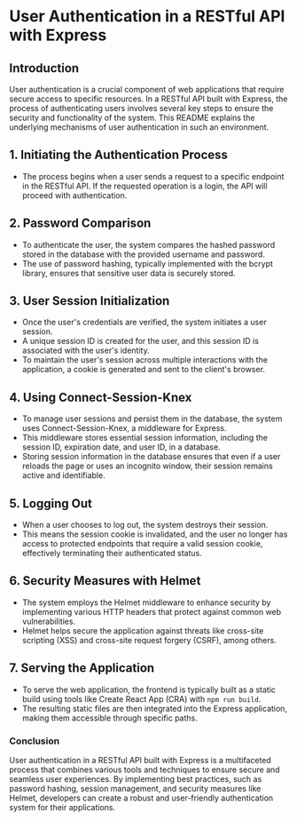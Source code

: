 # User Authentication in a RESTful API with Express

## Introduction
User authentication is a crucial component of web applications that require secure access to specific resources. In a RESTful API built with Express, the process of authenticating users involves several key steps to ensure the security and functionality of the system. This README explains the underlying mechanisms of user authentication in such an environment.

## 1. Initiating the Authentication Process
   - The process begins when a user sends a request to a specific endpoint in the RESTful API. If the requested operation is a login, the API will proceed with authentication.

## 2. Password Comparison
   - To authenticate the user, the system compares the hashed password stored in the database with the provided username and password.
   - The use of password hashing, typically implemented with the bcrypt library, ensures that sensitive user data is securely stored.

## 3. User Session Initialization
   - Once the user's credentials are verified, the system initiates a user session.
   - A unique session ID is created for the user, and this session ID is associated with the user's identity.
   - To maintain the user's session across multiple interactions with the application, a cookie is generated and sent to the client's browser.

## 4. Using Connect-Session-Knex
   - To manage user sessions and persist them in the database, the system uses Connect-Session-Knex, a middleware for Express.
   - This middleware stores essential session information, including the session ID, expiration date, and user ID, in a database.
   - Storing session information in the database ensures that even if a user reloads the page or uses an incognito window, their session remains active and identifiable.

## 5. Logging Out
   - When a user chooses to log out, the system destroys their session.
   - This means the session cookie is invalidated, and the user no longer has access to protected endpoints that require a valid session cookie, effectively terminating their authenticated status.

## 6. Security Measures with Helmet
   - The system employs the Helmet middleware to enhance security by implementing various HTTP headers that protect against common web vulnerabilities.
   - Helmet helps secure the application against threats like cross-site scripting (XSS) and cross-site request forgery (CSRF), among others.

## 7. Serving the Application
   - To serve the web application, the frontend is typically built as a static build using tools like Create React App (CRA) with `npm run build`.
   - The resulting static files are then integrated into the Express application, making them accessible through specific paths.

### Conclusion
User authentication in a RESTful API built with Express is a multifaceted process that combines various tools and techniques to ensure secure and seamless user experiences. By implementing best practices, such as password hashing, session management, and security measures like Helmet, developers can create a robust and user-friendly authentication system for their applications.
